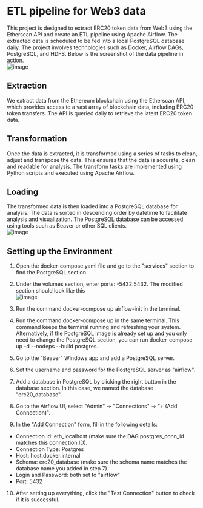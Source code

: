 # ETL pipeline for Web3 data  

This project is designed to extract ERC20 token data from Web3 using the Etherscan API and create an ETL pipeline using Apache Airflow. The extracted data is scheduled to be fed into a local PostgreSQL database daily. The project involves technologies such as Docker, Airflow DAGs, PostgreSQL, and HDFS. Below is the screenshot of the data pipeline in action.  
![image](https://user-images.githubusercontent.com/117455557/229133404-fe19a6b3-2545-4a31-b340-9726900ca8a7.png)  

## Extraction  
We extract data from the Ethereum blockchain using the Etherscan API, which provides access to a vast array of blockchain data, including ERC20 token transfers. The API is queried daily to retrieve the latest ERC20 token data.  

## Transformation  
Once the data is extracted, it is transformed using a series of tasks to clean, adjust and transpose the data. This ensures that the data is accurate, clean and readable for analysis. The transform tasks are implemented using Python scripts and executed using Apache Airflow.  

## Loading  
The transformed data is then loaded into a PostgreSQL database for analysis. The data is sorted in descending order by datetime to facilitate analysis and visualization. The PostgreSQL database can be accessed using tools such as Beaver or other SQL clients.  
![image](https://user-images.githubusercontent.com/117455557/229133515-f30d54b4-e8cf-42ee-9e6f-19e9d3e1a572.png)  

## Setting up the Environment  
1. Open the docker-compose.yaml file and go to the "services" section to find the PostgreSQL section.  

2. Under the volumes section, enter ports: -5432:5432. The modified section should look like this  
![image](https://user-images.githubusercontent.com/117455557/229131423-87556da8-eacd-4994-83ec-144a5c10018e.png)  

3. Run the command docker-compose up airflow-init in the terminal.  

4. Run the command docker-compose up in the same terminal. This command keeps the terminal running and refreshing your system. Alternatively, if the PostgreSQL image is already set up and you only need to change the PostgreSQL section, you can run docker-compose up -d --nodeps --build postgres.  

5. Go to the "Beaver" Windows app and add a PostgreSQL server.  

6. Set the username and password for the PostgreSQL server as "airflow".  

7. Add a database in PostgreSQL by clicking the right button in the database section. In this case, we named the database "erc20_database".  

8. Go to the Airflow UI, select "Admin" -> "Connections" -> "+ (Add Connection)".  

9. In the "Add Connection" form, fill in the following details:  
- Connection Id: eth_localhost (make sure the DAG postgres_conn_id matches this connection ID).
- Connection Type: Postgres
- Host: host.docker.internal
- Schema: erc20_database (make sure the schema name matches the database name you added in step 7).
- Login and Password: both set to "airflow"
- Port: 5432  

10. After setting up everything, click the "Test Connection" button to check if it is successful.  
